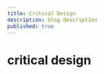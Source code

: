 ```yaml
---
title: Critical Design
description: blog description
published: true
---
```


<div class="toc"></div>

# critical design
